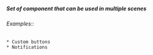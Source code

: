 ##### Set of component that can be used in multiple scenes #####
###### Examples:: ######
    * Custom buttons
    * Notifications
